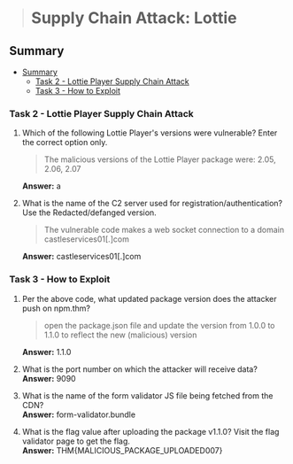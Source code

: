 > # Supply Chain Attack: Lottie

## Summary
- [Summary](#summary)
  - [Task 2 - Lottie Player Supply Chain Attack](#task-2---lottie-player-supply-chain-attack)
  - [Task 3 - How to Exploit](#task-3---how-to-exploit)

### Task 2 - Lottie Player Supply Chain Attack
1. Which of the following Lottie Player's versions were vulnerable? Enter the correct option only.<br>
    > The malicious versions of the Lottie Player package were: 2.05, 2.06, 2.07

    **Answer:** a

1. What is the name of the C2 server used for registration/authentication? Use the Redacted/defanged version.<br>
    > The vulnerable code makes a web socket connection to a domain castleservices01[.]com

    **Answer:** castleservices01[.]com

### Task 3 - How to Exploit
1. Per the above code, what updated package version does the attacker push on npm.thm?<br>
    >  open the package.json file and update the version from 1.0.0 to 1.1.0 to reflect the new (malicious) version

    **Answer:** 1.1.0

1. What is the port number on which the attacker will receive data?<br>
    **Answer:** 9090

1. What is the name of the form validator JS file being fetched from the CDN?<br>
    **Answer:** form-validator.bundle

1. What is the flag value after uploading the package v1.1.0? Visit the flag validator page to get the flag.<br>
    **Answer:** THM{MALICIOUS_PACKAGE_UPLOADED007}
